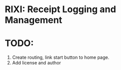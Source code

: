 # RIXI: Receipt Logging and Management

# TODO:
1. Create routing, link start button to home page.
2. Add license and author
